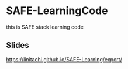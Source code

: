 # SAFE-LearningCode

this is SAFE stack learning code

## Slides

<https://linitachi.github.io/SAFE-Learning/export/>
